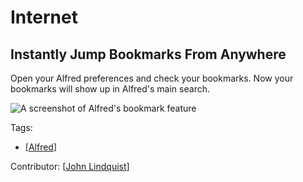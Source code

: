 # Internet

## Instantly Jump Bookmarks From Anywhere

Open your Alfred preferences and check your bookmarks. Now your bookmarks will show up in Alfred's main search.

![A screenshot of Alfred's bookmark feature](https://res.cloudinary.com/johnlindquist/image/upload/v1595912144/automatoes/Screen_Shot_2020-07-27_at_10.55.07_PM_g2qlig.png)


Tags: 
- [[Alfred]]

Contributor: [[John Lindquist]]

[//begin]: # "Autogenerated link references for markdown compatibility"
[Alfred]: alfred "Alfred"
[John Lindquist]: john-lindquist "John Lindquist"
[//end]: # "Autogenerated link references"